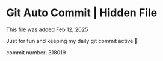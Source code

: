 # Git Auto Commit | Hidden File

This file was added Feb 12, 2025

Just for fun and keeping my daily git commit active 🤪

commit number: 318019
